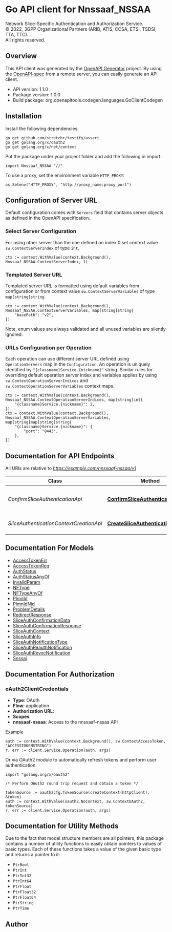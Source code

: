 # Go API client for Nnssaaf_NSSAA

Network Slice-Specific Authentication and Authorization Service.  
© 2022, 3GPP Organizational Partners (ARIB, ATIS, CCSA, ETSI, TSDSI, TTA, TTC).  
All rights reserved.


## Overview
This API client was generated by the [OpenAPI Generator](https://openapi-generator.tech) project.  By using the [OpenAPI-spec](https://www.openapis.org/) from a remote server, you can easily generate an API client.

- API version: 1.1.0
- Package version: 1.0.0
- Build package: org.openapitools.codegen.languages.GoClientCodegen

## Installation

Install the following dependencies:

```shell
go get github.com/stretchr/testify/assert
go get golang.org/x/oauth2
go get golang.org/x/net/context
```

Put the package under your project folder and add the following in import:

```golang
import Nnssaaf_NSSAA "//"
```

To use a proxy, set the environment variable `HTTP_PROXY`:

```golang
os.Setenv("HTTP_PROXY", "http://proxy_name:proxy_port")
```

## Configuration of Server URL

Default configuration comes with `Servers` field that contains server objects as defined in the OpenAPI specification.

### Select Server Configuration

For using other server than the one defined on index 0 set context value `sw.ContextServerIndex` of type `int`.

```golang
ctx := context.WithValue(context.Background(), Nnssaaf_NSSAA.ContextServerIndex, 1)
```

### Templated Server URL

Templated server URL is formatted using default variables from configuration or from context value `sw.ContextServerVariables` of type `map[string]string`.

```golang
ctx := context.WithValue(context.Background(), Nnssaaf_NSSAA.ContextServerVariables, map[string]string{
	"basePath": "v2",
})
```

Note, enum values are always validated and all unused variables are silently ignored.

### URLs Configuration per Operation

Each operation can use different server URL defined using `OperationServers` map in the `Configuration`.
An operation is uniquely identified by `"{classname}Service.{nickname}"` string.
Similar rules for overriding default operation server index and variables applies by using `sw.ContextOperationServerIndices` and `sw.ContextOperationServerVariables` context maps.

```golang
ctx := context.WithValue(context.Background(), Nnssaaf_NSSAA.ContextOperationServerIndices, map[string]int{
	"{classname}Service.{nickname}": 2,
})
ctx = context.WithValue(context.Background(), Nnssaaf_NSSAA.ContextOperationServerVariables, map[string]map[string]string{
	"{classname}Service.{nickname}": {
		"port": "8443",
	},
})
```

## Documentation for API Endpoints

All URIs are relative to *https://example.com/nnssaaf-nssaa/v1*

Class | Method | HTTP request | Description
------------ | ------------- | ------------- | -------------
*ConfirmSliceAuthenticationApi* | [**ConfirmSliceAuthentication**](docs/ConfirmSliceAuthenticationApi.md#confirmsliceauthentication) | **Put** /slice-authentications/{authCtxId} | Confirm the slice authentication result
*SliceAuthenticationContextCreationApi* | [**CreateSliceAuthenticationContext**](docs/SliceAuthenticationContextCreationApi.md#createsliceauthenticationcontext) | **Post** /slice-authentications | Create slice authentication context


## Documentation For Models

 - [AccessTokenErr](docs/AccessTokenErr.md)
 - [AccessTokenReq](docs/AccessTokenReq.md)
 - [AuthStatus](docs/AuthStatus.md)
 - [AuthStatusAnyOf](docs/AuthStatusAnyOf.md)
 - [InvalidParam](docs/InvalidParam.md)
 - [NFType](docs/NFType.md)
 - [NFTypeAnyOf](docs/NFTypeAnyOf.md)
 - [PlmnId](docs/PlmnId.md)
 - [PlmnIdNid](docs/PlmnIdNid.md)
 - [ProblemDetails](docs/ProblemDetails.md)
 - [RedirectResponse](docs/RedirectResponse.md)
 - [SliceAuthConfirmationData](docs/SliceAuthConfirmationData.md)
 - [SliceAuthConfirmationResponse](docs/SliceAuthConfirmationResponse.md)
 - [SliceAuthContext](docs/SliceAuthContext.md)
 - [SliceAuthInfo](docs/SliceAuthInfo.md)
 - [SliceAuthNotificationType](docs/SliceAuthNotificationType.md)
 - [SliceAuthReauthNotification](docs/SliceAuthReauthNotification.md)
 - [SliceAuthRevocNotification](docs/SliceAuthRevocNotification.md)
 - [Snssai](docs/Snssai.md)


## Documentation For Authorization



### oAuth2ClientCredentials


- **Type**: OAuth
- **Flow**: application
- **Authorization URL**: 
- **Scopes**: 
 - **nnssaaf-nssaa**: Access to the nnssaaf-nssaa API

Example

```golang
auth := context.WithValue(context.Background(), sw.ContextAccessToken, "ACCESSTOKENSTRING")
r, err := client.Service.Operation(auth, args)
```

Or via OAuth2 module to automatically refresh tokens and perform user authentication.

```golang
import "golang.org/x/oauth2"

/* Perform OAuth2 round trip request and obtain a token */

tokenSource := oauth2cfg.TokenSource(createContext(httpClient), &token)
auth := context.WithValue(oauth2.NoContext, sw.ContextOAuth2, tokenSource)
r, err := client.Service.Operation(auth, args)
```


## Documentation for Utility Methods

Due to the fact that model structure members are all pointers, this package contains
a number of utility functions to easily obtain pointers to values of basic types.
Each of these functions takes a value of the given basic type and returns a pointer to it:

* `PtrBool`
* `PtrInt`
* `PtrInt32`
* `PtrInt64`
* `PtrFloat`
* `PtrFloat32`
* `PtrFloat64`
* `PtrString`
* `PtrTime`

## Author



